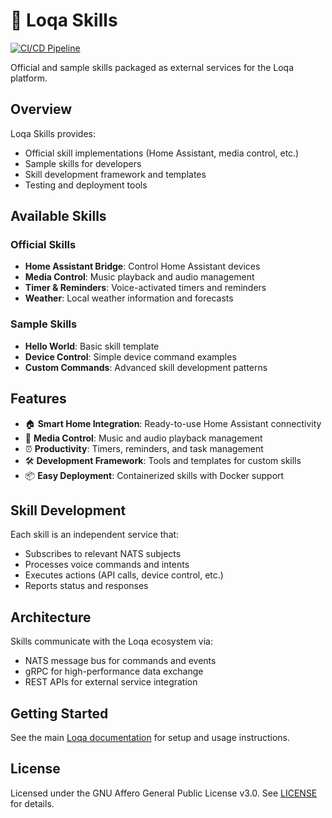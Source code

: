 # 🧩 Loqa Skills

[![CI/CD Pipeline](https://github.com/loqalabs/loqa-skills/actions/workflows/ci.yml/badge.svg)](https://github.com/loqalabs/loqa-skills/actions/workflows/ci.yml)

Official and sample skills packaged as external services for the Loqa platform.

## Overview

Loqa Skills provides:
- Official skill implementations (Home Assistant, media control, etc.)
- Sample skills for developers
- Skill development framework and templates
- Testing and deployment tools

## Available Skills

### Official Skills
- **Home Assistant Bridge**: Control Home Assistant devices
- **Media Control**: Music playback and audio management
- **Timer & Reminders**: Voice-activated timers and reminders
- **Weather**: Local weather information and forecasts

### Sample Skills
- **Hello World**: Basic skill template
- **Device Control**: Simple device command examples
- **Custom Commands**: Advanced skill development patterns

## Features

- 🏠 **Smart Home Integration**: Ready-to-use Home Assistant connectivity
- 🎵 **Media Control**: Music and audio playback management
- ⏰ **Productivity**: Timers, reminders, and task management
- 🛠️ **Development Framework**: Tools and templates for custom skills
- 📦 **Easy Deployment**: Containerized skills with Docker support

## Skill Development

Each skill is an independent service that:
- Subscribes to relevant NATS subjects
- Processes voice commands and intents
- Executes actions (API calls, device control, etc.)
- Reports status and responses

## Architecture

Skills communicate with the Loqa ecosystem via:
- NATS message bus for commands and events
- gRPC for high-performance data exchange
- REST APIs for external service integration

## Getting Started

See the main [Loqa documentation](https://github.com/loqalabs/loqa) for setup and usage instructions.

## License

Licensed under the GNU Affero General Public License v3.0. See [LICENSE](LICENSE) for details.